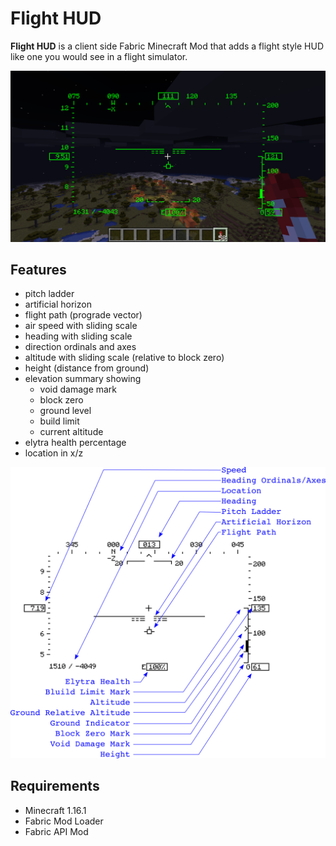 # Flight HUD

__Flight HUD__ is a client side Fabric Minecraft Mod that adds a flight style HUD like one you would see in a flight simulator.

![HUD Screenshot](images/hud2020-07-07.png?raw=true "HUD Screenshot")

## Features
- pitch ladder
- artificial horizon
- flight path (prograde vector)
- air speed with sliding scale
- heading with sliding scale
- direction ordinals and axes
- altitude with sliding scale (relative to block zero)
- height (distance from ground)
- elevation summary showing
  - void damage mark
  - block zero
  - ground level
  - build limit
  - current altitude
- elytra health percentage
- location in x/z


![HUD Components](images/hud-diagram.png?raw=true "HUD Components")

## Requirements
- Minecraft 1.16.1
- Fabric Mod Loader
- Fabric API Mod
